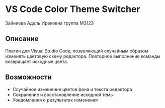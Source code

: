 # VS Code Color Theme Switcher
Зайниева Адель Ирековна группа М3123  

## Описание
Плагин для Visual Studio Code, позволяющий случайным образом изменять цветовую схему редактора. Повторное выполнение команды возвращает исходные цвета.

## Возможности
- Случайное изменение цветов фона и текста редактора  
- Сохранение и восстановление исходной темы  
- Уведомления о результатах изменения  
